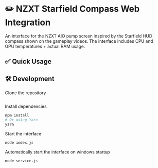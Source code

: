 # ✏️ NZXT Starfield Compass Web Integration

<div align="center">

<a target="_blank" href="#">

</a>


</div>

An interface for the NZXT AIO pump screen inspired by the Starfield HUD compass shown on the gameplay videos. The interface includes CPU and GPU temperatures + actual RAM usage.

## ✅ Quick Usage

## 🛠 Development

Clone the repository

```zsh

```

Install dependencies

```zsh
npm install
# Or using Yarn
yarn
```

Start the interface

```zsh
node index.js
```

Automatically start the interface on windows startup

```zsh
node service.js
```
